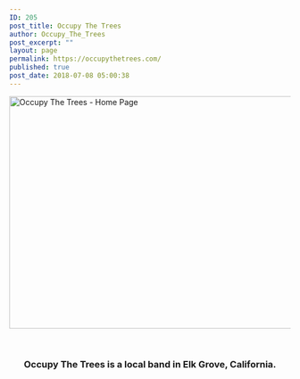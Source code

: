 ```yaml
---
ID: 205
post_title: Occupy The Trees
author: Occupy_The_Trees
post_excerpt: ""
layout: page
permalink: https://occupythetrees.com/
published: true
post_date: 2018-07-08 05:00:38
---
```

<img class="wp-image-203 aligncenter" src="https://occupythetrees.com/wp-content/uploads/2018/07/Untitled-image-2-1-300x169.jpg" alt="Occupy The Trees - Home Page" width="740" height="417" />

&nbsp;
<h3 style="text-align: center;">Occupy The Trees is a local band in Elk Grove, California.</h3>
&nbsp;
<p style="text-align: center;"></p>
&nbsp;

&nbsp;

&nbsp;